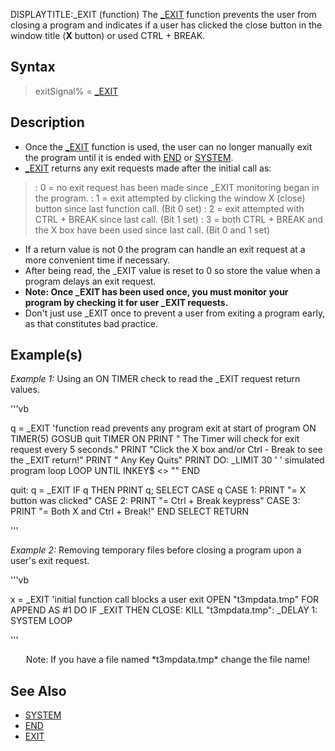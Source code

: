 DISPLAYTITLE:_EXIT (function)
The [_EXIT](_EXIT) function prevents the user from closing a program and indicates if a user has clicked the close button in the window title (**X** button) or used CTRL + BREAK.


## Syntax

> exitSignal% = [_EXIT](_EXIT)


## Description

* Once the [_EXIT](_EXIT) function is used, the user can no longer manually exit the program until it is ended with [END](END) or [SYSTEM](SYSTEM).
* [_EXIT](_EXIT) returns any exit requests made after the initial call as:
> : 0 = no exit request has been made since _EXIT monitoring began in the program.
> : 1 = exit attempted by clicking the window X (close) button since last function call. (Bit 0 set)
> : 2 = exit attempted with CTRL + BREAK since last call. (Bit 1 set)
> : 3 = both CTRL + BREAK and the X box have been used since last call. (Bit 0 and 1 set)
* If a return value is not 0 the program can handle an exit request at a more convenient time if necessary.
* After being read, the _EXIT value is reset to 0 so store the value when a program delays an exit request.
* **Note: Once _EXIT has been used once, you must monitor your program by checking it for user _EXIT requests.**
* Don't just use _EXIT once to prevent a user from exiting a program early, as that constitutes bad practice.


## Example(s)

*Example 1:* Using an ON TIMER check to read the _EXIT request return values.

'''vb

q = _EXIT 'function read prevents any program exit at start of program
ON TIMER(5) GOSUB quit
TIMER ON
PRINT "  The Timer will check for exit request every 5 seconds."
PRINT "Click the X box and/or Ctrl - Break to see the _EXIT return!"
PRINT "                    Any Key Quits"
PRINT
DO: _LIMIT 30
  '                    ' simulated program loop
LOOP UNTIL INKEY$ <> ""
END

quit:
q = _EXIT
IF q THEN PRINT q;
SELECT CASE q
  CASE 1: PRINT "= X button was clicked"
  CASE 2: PRINT "= Ctrl + Break keypress"
  CASE 3: PRINT "= Both X and Ctrl + Break!"
END SELECT
RETURN 

'''


*Example 2:* Removing temporary files before closing a program upon a user's exit request.

'''vb

x = _EXIT  'initial function call blocks a user exit
OPEN "t3mpdata.tmp" FOR APPEND AS #1
DO
IF _EXIT THEN CLOSE: KILL "t3mpdata.tmp": _DELAY 1: SYSTEM
LOOP 

'''
<center>Note: If you have a file named *t3mpdata.tmp* change the file name!</center>


## See Also

* [SYSTEM](SYSTEM)
* [END](END)
* [EXIT](EXIT)




